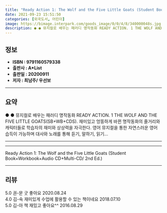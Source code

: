 ```yaml
---
title: "Ready Action 1: The Wolf and the Five Little Goats (Student Book+Workbook+Audio CD+Multi-CD/ 2nd Ed.)"
date: 2021-09-23 15:51:50
categories: [외국도서, 어린이]
image: https://bimage.interpark.com/goods_image/0/0/4/8/340000048s.jpg
description: ● ● 뮤지컬로 배우는 패러디 명작동화 READY ACTION. 1 THE WOLF AND THE FIVE LITTLE GOATS(SB+WB+CDS). 재미있고 엉뚱하게 바뀐 명작동화의 줄거리와 캐릭터들로 학습자의 재미와 상상력을 자극한다. 영어 뮤지컬을 통한 자연스러운 영어 습득이
---
```


## **정보**

- **ISBN : 9791160579338**
- **출판사 : A*List**
- **출판일 : 20200911**
- **저자 : 최남주/ 우선보**

------



## **요약**

●  ●  뮤지컬로 배우는 패러디 명작동화 READY ACTION. 1 THE WOLF AND THE FIVE LITTLE GOATS(SB+WB+CDS). 재미있고 엉뚱하게 바뀐 명작동화의 줄거리와 캐릭터들로 학습자의 재미와 상상력을 자극한다. 영어 뮤지컬을 통한 자연스러운 영어 습득이 가능하며 대사와 노래를 통해 듣기, 말하기, 읽기... 

------



------


Ready Action 1: The Wolf and the Five Little Goats (Student Book+Workbook+Audio CD+Multi-CD/ 2nd Ed.) 

------


## **리뷰** 

5.0 권-문 굿 좋아요 2020.08.24 <br/>4.0 김-숙 재미있게 수업에 활용할 수 있는 책이네요 2018.07.10 <br/>5.0 김-아 책 재밌고 좋아요^^ 2016.08.29 <br/>